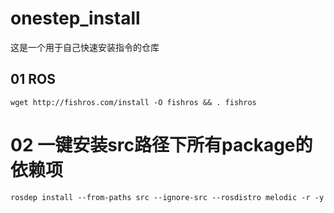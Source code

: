 # onestep_install
这是一个用于自己快速安装指令的仓库
## 01 ROS
```
wget http://fishros.com/install -O fishros && . fishros
```

# 02 一键安装src路径下所有package的依赖项

```
rosdep install --from-paths src --ignore-src --rosdistro melodic -r -y
```

